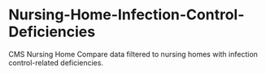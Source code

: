 # Nursing-Home-Infection-Control-Deficiencies
CMS Nursing Home Compare data filtered to nursing homes with infection control-related deficiencies.
